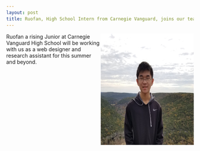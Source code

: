 ```yaml
---
layout: post
title: Ruofan, High School Intern from Carnegie Vanguard, joins our team
---
```


<img src="/photos/rliu.jpg" width="250" height="300" style="float: right">

<p>Ruofan a rising Junior at Carnegie Vanguard High School will be working with us as a web designer and research assistant for this summer and beyond.</p>



